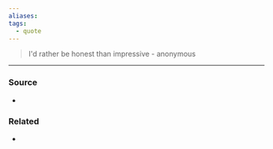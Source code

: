 ```yaml
---
aliases: 
tags:
  - quote
---
```


> I'd rather be honest than impressive - anonymous
> 

---

### Source
- 
### Related
- 
